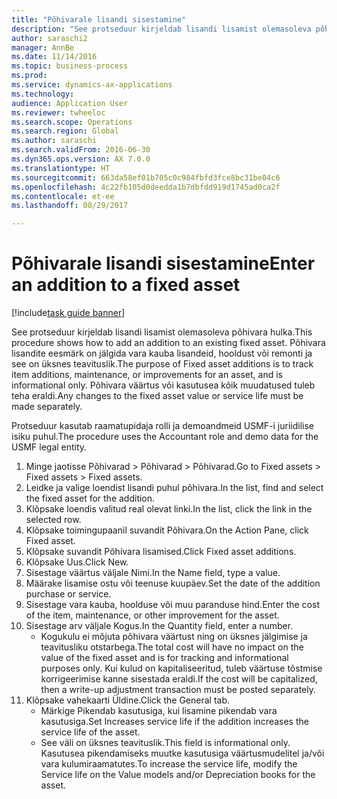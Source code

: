 ```yaml
--- 
title: "Põhivarale lisandi sisestamine"
description: "See protseduur kirjeldab lisandi lisamist olemasoleva põhivara hulka."
author: saraschi2
manager: AnnBe
ms.date: 11/14/2016
ms.topic: business-process
ms.prod: 
ms.service: dynamics-ax-applications
ms.technology: 
audience: Application User
ms.reviewer: twheeloc
ms.search.scope: Operations
ms.search.region: Global
ms.author: saraschi
ms.search.validFrom: 2016-06-30
ms.dyn365.ops.version: AX 7.0.0
ms.translationtype: HT
ms.sourcegitcommit: 663da58ef01b705c0c984fbfd3fce8bc31be04c6
ms.openlocfilehash: 4c22fb105d0deedda1b7dbfdd919d1745ad0ca2f
ms.contentlocale: et-ee
ms.lasthandoff: 08/29/2017

---
```

# <a name="enter-an-addition-to-a-fixed-asset"></a><span data-ttu-id="2c709-103">Põhivarale lisandi sisestamine</span><span class="sxs-lookup"><span data-stu-id="2c709-103">Enter an addition to a fixed asset</span></span>

[!include[task guide banner](../../includes/task-guide-banner.md)]

<span data-ttu-id="2c709-104">See protseduur kirjeldab lisandi lisamist olemasoleva põhivara hulka.</span><span class="sxs-lookup"><span data-stu-id="2c709-104">This procedure shows how to add an addition to an existing fixed asset.</span></span> <span data-ttu-id="2c709-105">Põhivara lisandite eesmärk on jälgida vara kauba lisandeid, hooldust või remonti ja see on üksnes teavituslik.</span><span class="sxs-lookup"><span data-stu-id="2c709-105">The purpose of Fixed asset additions is to track item additions, maintenance, or improvements for an asset, and is informational only.</span></span> <span data-ttu-id="2c709-106">Põhivara väärtus või kasutusea kõik muudatused tuleb teha eraldi.</span><span class="sxs-lookup"><span data-stu-id="2c709-106">Any changes to the fixed asset value or service life must be made separately.</span></span>   



<span data-ttu-id="2c709-107">Protseduur kasutab raamatupidaja rolli ja demoandmeid USMF-i juriidilise isiku puhul.</span><span class="sxs-lookup"><span data-stu-id="2c709-107">The procedure uses the Accountant role and demo data for the USMF legal entity.</span></span>

1. <span data-ttu-id="2c709-108">Minge jaotisse Põhivarad > Põhivarad > Põhivarad.</span><span class="sxs-lookup"><span data-stu-id="2c709-108">Go to Fixed assets > Fixed assets > Fixed assets.</span></span>
2. <span data-ttu-id="2c709-109">Leidke ja valige loendist lisandi puhul põhivara.</span><span class="sxs-lookup"><span data-stu-id="2c709-109">In the list, find and select the fixed asset for the addition.</span></span>
3. <span data-ttu-id="2c709-110">Klõpsake loendis valitud real olevat linki.</span><span class="sxs-lookup"><span data-stu-id="2c709-110">In the list, click the link in the selected row.</span></span>
4. <span data-ttu-id="2c709-111">Klõpsake toimingupaanil suvandit Põhivara.</span><span class="sxs-lookup"><span data-stu-id="2c709-111">On the Action Pane, click Fixed asset.</span></span>
5. <span data-ttu-id="2c709-112">Klõpsake suvandit Põhivara lisamised.</span><span class="sxs-lookup"><span data-stu-id="2c709-112">Click Fixed asset additions.</span></span>
6. <span data-ttu-id="2c709-113">Klõpsake Uus.</span><span class="sxs-lookup"><span data-stu-id="2c709-113">Click New.</span></span>
7. <span data-ttu-id="2c709-114">Sisestage väärtus väljale Nimi.</span><span class="sxs-lookup"><span data-stu-id="2c709-114">In the Name field, type a value.</span></span>
8. <span data-ttu-id="2c709-115">Määrake lisamise ostu või teenuse kuupäev.</span><span class="sxs-lookup"><span data-stu-id="2c709-115">Set the date of the addition purchase or service.</span></span>
9. <span data-ttu-id="2c709-116">Sisestage vara kauba, hoolduse või muu paranduse hind.</span><span class="sxs-lookup"><span data-stu-id="2c709-116">Enter the cost of the item, maintenance, or other improvement for the asset.</span></span>
10. <span data-ttu-id="2c709-117">Sisestage arv väljale Kogus.</span><span class="sxs-lookup"><span data-stu-id="2c709-117">In the Quantity field, enter a number.</span></span>
    * <span data-ttu-id="2c709-118">Kogukulu ei mõjuta põhivara väärtust ning on üksnes jälgimise ja teavitusliku otstarbega.</span><span class="sxs-lookup"><span data-stu-id="2c709-118">The total cost will have no impact on the value of the fixed asset and is for tracking and informational purposes only.</span></span> <span data-ttu-id="2c709-119">Kui kulud on kapitaliseeritud, tuleb väärtuse tõstmise korrigeerimise kanne sisestada eraldi.</span><span class="sxs-lookup"><span data-stu-id="2c709-119">If the cost will be capitalized, then a write-up adjustment transaction must be posted separately.</span></span>  
11. <span data-ttu-id="2c709-120">Klõpsake vahekaarti Üldine.</span><span class="sxs-lookup"><span data-stu-id="2c709-120">Click the General tab.</span></span>
    * <span data-ttu-id="2c709-121">Märkige Pikendab kasutusiga, kui lisamine pikendab vara kasutusiga.</span><span class="sxs-lookup"><span data-stu-id="2c709-121">Set Increases service life if the addition increases the service life of the asset.</span></span>  
    * <span data-ttu-id="2c709-122">See väli on üksnes teavituslik.</span><span class="sxs-lookup"><span data-stu-id="2c709-122">This field is informational only.</span></span> <span data-ttu-id="2c709-123">Kasutusea pikendamiseks muutke kasutusiga väärtusmudelitel ja/või vara kulumiraamatutes.</span><span class="sxs-lookup"><span data-stu-id="2c709-123">To increase the service life, modify the Service life on the Value models and/or Depreciation books for the asset.</span></span>  


